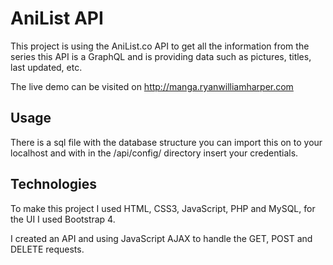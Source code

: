 # AniList API
This project is using the AniList.co API to get all the information from the series this API is a GraphQL and is providing data such as pictures, titles, last updated, etc.

The live demo can be visited on http://manga.ryanwilliamharper.com

## Usage
There is a sql file with the database structure you can import this on to your localhost and with in the /api/config/ directory insert your credentials.

## Technologies
To make this project I used HTML, CSS3, JavaScript, PHP and MySQL, for the UI I used Bootstrap 4.

I created an API and using JavaScript AJAX to handle the GET, POST and DELETE requests.